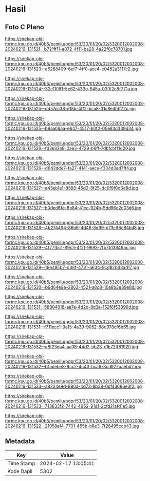 # Hasil

## Foto C Plano

https://sirekap-obj-formc.kpu.go.id/40b5/pemilu/pdpr/53/20/01/20/02/5320012002008-20240216-131521--b721ff11-a872-4f11-be28-4a22f0c78701.jpg

https://sirekap-obj-formc.kpu.go.id/40b5/pemilu/pdpr/53/20/01/20/02/5320012002008-20240216-131523--a6288409-6ef7-4ff0-ace4-e0482a3117c2.jpg

https://sirekap-obj-formc.kpu.go.id/40b5/pemilu/pdpr/53/20/01/20/02/5320012002008-20240216-131524--32c11081-5c62-433e-945a-030f2c8f771a.jpg

https://sirekap-obj-formc.kpu.go.id/40b5/pemilu/pdpr/53/20/01/20/02/5320012002008-20240216-131525--dd57cc38-e18b-4ff2-bca8-31c8edfdf72c.jpg

https://sirekap-obj-formc.kpu.go.id/40b5/pemilu/pdpr/53/20/01/20/02/5320012002008-20240216-131525--b9aa06aa-e647-4517-b0f2-05e83d339d34.jpg

https://sirekap-obj-formc.kpu.go.id/40b5/pemilu/pdpr/53/20/01/20/02/5320012002008-20240216-131526--fd3e83a8-0ae3-4729-b6ff-7dbfcbf11d20.jpg

https://sirekap-obj-formc.kpu.go.id/40b5/pemilu/pdpr/53/20/01/20/02/5320012002008-20240216-131526--d642dde7-fa27-4141-aece-f304d3ad7ff4.jpg

https://sirekap-obj-formc.kpu.go.id/40b5/pemilu/pdpr/53/20/01/20/02/5320012002008-20240216-131527--e43eb1e1-8598-45d3-8f25-dc0f9f0d6e8d.jpg

https://sirekap-obj-formc.kpu.go.id/40b5/pemilu/pdpr/53/20/01/20/02/5320012002008-20240216-131527--b0ded81e-8b84-41cc-924b-5dd96c2c03d6.jpg

https://sirekap-obj-formc.kpu.go.id/40b5/pemilu/pdpr/53/20/01/20/02/5320012002008-20240216-131528--4b274494-86b6-4d48-8d99-d73c96c84bd8.jpg

https://sirekap-obj-formc.kpu.go.id/40b5/pemilu/pdpr/53/20/01/20/02/5320012002008-20240216-131529--4f77fbc1-89c3-4f2f-9693-7fb7b13846ac.jpg

https://sirekap-obj-formc.kpu.go.id/40b5/pemilu/pdpr/53/20/01/20/02/5320012002008-20240216-131529--19e495b7-d38f-4731-a634-9cd82b43ad17.jpg

https://sirekap-obj-formc.kpu.go.id/40b5/pemilu/pdpr/53/20/01/20/02/5320012002008-20240216-131530--b9d64e9e-2802-4521-a8c8-10e8b3e39e8d.jpg

https://sirekap-obj-formc.kpu.go.id/40b5/pemilu/pdpr/53/20/01/20/02/5320012002008-20240216-131531--58804818-aa7e-4d2d-8d3a-152f8f53899d.jpg

https://sirekap-obj-formc.kpu.go.id/40b5/pemilu/pdpr/53/20/01/20/02/5320012002008-20240216-131531--f711ecc1-9a15-4a39-9062-88d978cf6b65.jpg

https://sirekap-obj-formc.kpu.go.id/40b5/pemilu/pdpr/53/20/01/20/02/5320012002008-20240216-131532--a8f23da4-aa06-44d2-bb23-e1b72ff81920.jpg

https://sirekap-obj-formc.kpu.go.id/40b5/pemilu/pdpr/53/20/01/20/02/5320012002008-20240216-131532--b15debe3-9cc2-4c43-bca6-3cd927baebd2.jpg

https://sirekap-obj-formc.kpu.go.id/40b5/pemilu/pdpr/53/20/01/20/02/5320012002008-20240216-131533--a8234e9d-990d-4d73-8b38-0df43686e3f2.jpg

https://sirekap-obj-formc.kpu.go.id/40b5/pemilu/pdpr/53/20/01/20/02/5320012002008-20240216-131533--713833f2-7442-4952-91d1-2cfd21afd1e5.jpg

https://sirekap-obj-formc.kpu.go.id/40b5/pemilu/pdpr/53/20/01/20/02/5320012002008-20240216-131522--21058a14-7701-455b-b8e3-7f26495ccb43.jpg


## Metadata

| Key        | Value               |
| ---------- | ------------------- |
| Time Stamp | 2024-02-17 13:05:41 |
| Kode Dapil | 5302                |



